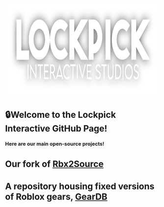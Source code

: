 <img src="https://raw.githubusercontent.com/LockpickInteractive/.github/main/profile/lockpickdropshadow.svg"  width="600" height="300">

# 🔒Welcome to the Lockpick Interactive GitHub Page!
### Here are our main open-source projects!
# Our fork of [Rbx2Source](https://github.com/LockpickInteractive/Rbx2Source)
# A repository housing fixed versions of Roblox gears, [GearDB](https://github.com/LockpickInteractive/GearDB)

